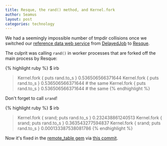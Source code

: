 ```yaml
---
title: Resque, the rand() method, and Kernel.fork
author: Seamus
layout: post
categories: technology
---
```


We had a seemingly impossible number of tmpdir collisions once we switched our [reference data web service](http://data.brighterplanet.com) from [DelayedJob](https://github.com/collectiveidea/delayed_job) to [Resque](https://github.com/defunkt/resque).

The culprit was calling <code>rand()</code> in worker processes that are forked off the main process by Resque:

{% highlight ruby %}
$ irb
> Kernel.fork { puts rand.to_s }
  0.536506566371644
> Kernel.fork { puts rand.to_s }
  0.536506566371644              # the same
> Kernel.fork { puts rand.to_s }
  0.536506566371644              # the same
{% endhighlight %}

Don't forget to call <code>srand</code>!

{% highlight ruby %}
$ irb
> Kernel.fork { srand; puts rand.to_s }
  0.232438861240513
> Kernel.fork { srand; puts rand.to_s }
  0.363543277594837
> Kernel.fork { srand; puts rand.to_s }
  0.000133387538081786
{% endhighlight %}

Now it's fixed in the [remote_table gem](https://github.com/seamusabshere/remote_table) via [this commit](https://github.com/seamusabshere/remote_table/commit/9d0d99872171eb9e310aeccf2349f9f6559fb760).
